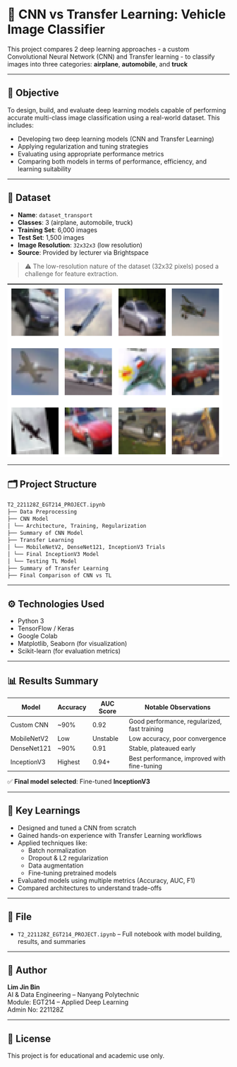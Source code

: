 # 🧠 CNN vs Transfer Learning: Vehicle Image Classifier
This project compares 2 deep learning approaches - a custom Convolutional Neural Network (CNN) and Transfer learning - to classify images into three categories: **airplane**, **automobile**, and **truck**

---

## 🎯 Objective

To design, build, and evaluate deep learning models capable of performing accurate multi-class image classification using a real-world dataset. This includes:
- Developing two deep learning models (CNN and Transfer Learning)
- Applying regularization and tuning strategies
- Evaluating using appropriate performance metrics
- Comparing both models in terms of performance, efficiency, and learning suitability

---

## 📁 Dataset

- **Name**: `dataset_transport`
- **Classes**: 3 (airplane, automobile, truck)
- **Training Set**: 6,000 images  
- **Test Set**: 1,500 images  
- **Image Resolution**: `32x32x3` (low resolution)  
- **Source**: Provided by lecturer via Brightspace

> ⚠️ The low-resolution nature of the dataset (32x32 pixels) posed a challenge for feature extraction.

![Sample dataset images](https://github.com/LimJinBin32/CNN-vs-TransferLearning-classifier/blob/36fe7af0976e0c44c1917150c40fc43e2dae5263/Image_Batch.png?raw=true)

---

## 🗂️ Project Structure
```
T2_221128Z_EGT214_PROJECT.ipynb
├── Data Preprocessing
├── CNN Model
│ └── Architecture, Training, Regularization
├── Summary of CNN Model
├── Transfer Learning
│ └── MobileNetV2, DenseNet121, InceptionV3 Trials
│ └── Final InceptionV3 Model
│ └── Testing TL Model
├── Summary of Transfer Learning
├── Final Comparison of CNN vs TL
```

---

## ⚙️ Technologies Used

- Python 3
- TensorFlow / Keras
- Google Colab
- Matplotlib, Seaborn (for visualization)
- Scikit-learn (for evaluation metrics)

---

## 📊 Results Summary

| Model              | Accuracy | AUC Score | Notable Observations                          |
|-------------------|----------|-----------|-----------------------------------------------|
| Custom CNN        | ~90%     | 0.92      | Good performance, regularized, fast training  |
| MobileNetV2       | Low      | Unstable  | Low accuracy, poor convergence                |
| DenseNet121       | ~90%     | 0.91      | Stable, plateaued early                       |
| InceptionV3       | Highest  | 0.94+     | Best performance, improved with fine-tuning   |

✅ **Final model selected**: Fine-tuned **InceptionV3**

---

## 🧠 Key Learnings

- Designed and tuned a CNN from scratch  
- Gained hands-on experience with Transfer Learning workflows  
- Applied techniques like:
  - Batch normalization
  - Dropout & L2 regularization
  - Data augmentation
  - Fine-tuning pretrained models
- Evaluated models using multiple metrics (Accuracy, AUC, F1)
- Compared architectures to understand trade-offs

---

## 📝 File

- `T2_221128Z_EGT214_PROJECT.ipynb` – Full notebook with model building, results, and summaries

---

## 👤 Author

**Lim Jin Bin**  
AI & Data Engineering – Nanyang Polytechnic  
Module: EGT214 – Applied Deep Learning  
Admin No: 221128Z

---

## 📄 License

This project is for educational and academic use only.
